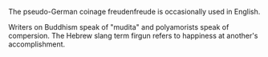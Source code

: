 The pseudo-German coinage freudenfreude is occasionally used in English.

Writers on Buddhism speak of "mudita" and polyamorists speak of compersion.
The Hebrew slang term firgun refers to happiness at another's accomplishment.
